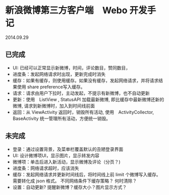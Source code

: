 # 新浪微博第三方客户端　Webo 开发手记

2014.09.29

## 已完成

* UI: 已经可以正常显示新微博，时间，评论数目，赞同数目，
* 进度条：发起网络请求时出现，更新完成时消失
* 缓存：如果有缓存，则使用缓存。如果没有缓存，发起网络请求，并将请求结果使用 share preference写入缓存。
* 请求：请求由用户下拉时，主动发起，不提示有新微博，也不自动更新
* 更新：使用　ListView , StatusAPI 加载最新微博, 即比缓存中最新微博还新的微博, 请求到新微博时，加入到时间线前面
* 返回：从 ViewActivity 返回时，销毁所有活动, 使用　ActivityCollector, BaseActivity 统一管理所有活动，方便统一销毁。


## 未完成

* 登录：通过设置背景，及菜单栏覆盖默认的丑陋登录界面
* UI: 设计微博项UI，显示图片，显示转发内容
* 微博项：单击后进入新活动，显示微博及评论（分页？)
* 进度条：网络请求超时，应该消失
* 缓存：发起网络请求并更新时间线后，将时间线上前 limit 个微博写入缓存。需要转化成 json 格式。 不同网络条件下缓存策略？ 何时清除？
* 设置：自动更新? 提醒新微博？缓存大小？图片显示方式？

